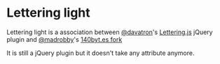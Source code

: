 # Lettering light

Lettering light is a association between [@davatron](https://github.com/davatron5000)'s [Lettering.js](https://github.com/davatron5000/Lettering.js) jQuery plugin and [@madrobby](https://github.com/madrobby)'s [140byt.es fork](https://gist.github.com/madrobby/1119059)

It is still a jQuery plugin but it doesn't take any attribute anymore.